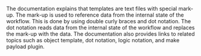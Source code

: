 The documentation explains that templates are text files with special mark-up. The mark-up is used to reference data from the internal state of the workflow. This is done by using double curly braces and dot notation. The dot notation reads data from the internal state of the workflow and replaces the mark-up with the data. The documentation also provides links to related topics such as object template, dot notation, logic notation, and make payload plugin.